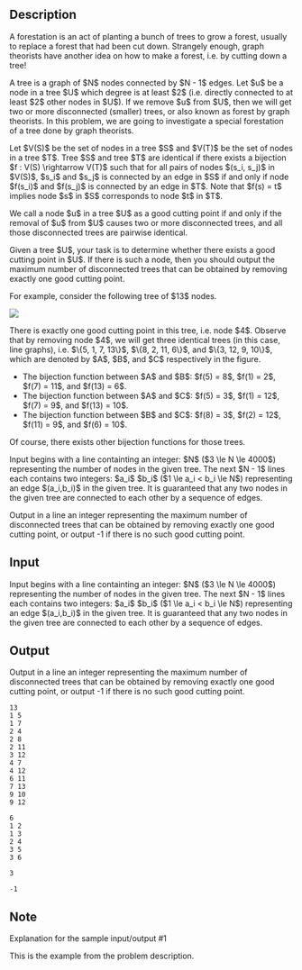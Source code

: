 ## Description

<div><p>A forestation is an act of planting a bunch of trees to grow a forest, usually to replace a forest that had been cut down. Strangely enough, graph theorists have another idea on how to make a forest, i.e. by cutting down a tree!</p><p>A tree is a graph of $N$ nodes connected by $N - 1$ edges. Let $u$ be a node in a tree $U$ which degree is at least $2$ (i.e. directly connected to at least $2$ other nodes in $U$). If we remove $u$ from $U$, then we will get two or more disconnected (smaller) trees, or also known as forest by graph theorists. In this problem, we are going to investigate a special forestation of a tree done by graph theorists.</p><p>Let $V(S)$ be the set of nodes in a tree $S$ and $V(T)$ be the set of nodes in a tree $T$. Tree $S$ and tree $T$ are <span class="tex-font-style-bf">identical</span> if there exists a bijection $f : V(S) \rightarrow V(T)$ such that for all pairs of nodes $(s_i, s_j)$ in $V(S)$, $s_i$ and $s_j$ is connected by an edge in $S$ if and only if node $f(s_i)$ and $f(s_j)$ is connected by an edge in $T$. Note that $f(s) = t$ implies node $s$ in $S$ corresponds to node $t$ in $T$.</p><p>We call a node $u$ in a tree $U$ as a good cutting point if and only if the removal of $u$ from $U$ causes two or more disconnected trees, and all those disconnected trees are pairwise identical.</p><p>Given a tree $U$, your task is to determine whether there exists a good cutting point in $U$. If there is such a node, then you should output the maximum number of disconnected trees that can be obtained by removing exactly one good cutting point.</p><p>For example, consider the following tree of $13$ nodes.</p><p><img class="tex-graphics" src="file://Wd5Y7T1Z.png" style="max-width: 100.0%;max-height: 100.0%;"></p><p>There is exactly one good cutting point in this tree, i.e. node $4$. Observe that by removing node $4$, we will get three identical trees (in this case, line graphs), i.e. $\{5, 1, 7, 13\}$, $\{8, 2, 11, 6\}$, and $\{3, 12, 9, 10\}$, which are denoted by $A$, $B$, and $C$ respectively in the figure. </p><ul> <li> The bijection function between $A$ and $B$: $f(5) = 8$, $f(1) = 2$, $f(7) = 11$, and $f(13) = 6$. </li><li> The bijection function between $A$ and $C$: $f(5) = 3$, $f(1) = 12$, $f(7) = 9$, and $f(13) = 10$. </li><li> The bijection function between $B$ and $C$: $f(8) = 3$, $f(2) = 12$, $f(11) = 9$, and $f(6) = 10$. </li></ul> Of course, there exists other bijection functions for those trees.</div><div class="input-specification"><p>Input begins with a line containting an integer: $N$ ($3 \le N \le 4000$) representing the number of nodes in the given tree. The next $N - 1$ lines each contains two integers: $a_i$ $b_i$ ($1 \le a_i &lt; b_i \le N$) representing an edge $(a_i,b_i)$ in the given tree. It is guaranteed that any two nodes in the given tree are connected to each other by a sequence of edges.</p></div><div class="output-specification"><p>Output in a line an integer representing the maximum number of disconnected trees that can be obtained by removing exactly one good cutting point, or output <span class="tex-font-style-tt">-1</span> if there is no such good cutting point.</p></div>

## Input

<p>Input begins with a line containting an integer: $N$ ($3 \le N \le 4000$) representing the number of nodes in the given tree. The next $N - 1$ lines each contains two integers: $a_i$ $b_i$ ($1 \le a_i &lt; b_i \le N$) representing an edge $(a_i,b_i)$ in the given tree. It is guaranteed that any two nodes in the given tree are connected to each other by a sequence of edges.</p>

## Output

<p>Output in a line an integer representing the maximum number of disconnected trees that can be obtained by removing exactly one good cutting point, or output <span class="tex-font-style-tt">-1</span> if there is no such good cutting point.</p>





```input1
13
1 5
1 7
2 4
2 8
2 11
3 12
4 7
4 12
6 11
7 13
9 10
9 12
```




```input2
6
1 2
1 3
2 4
3 5
3 6
```




```output1
3
```




```output2
-1
```



## Note

<p><span class="tex-font-style-it">Explanation for the sample input/output #1</span></p><p>This is the example from the problem description.</p>
